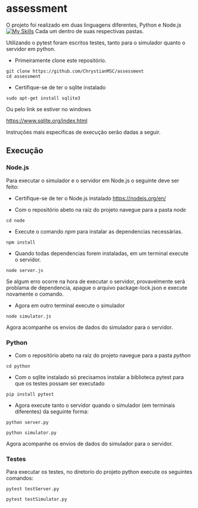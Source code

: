 # assessment

O projeto foi realizado em duas linguagens diferentes, Python e Node.js
[![My Skills](https://skillicons.dev/icons?i=py,nodejs)](https://skillicons.dev)
Cada um dentro de suas respectivas pastas.

Utilizando o pytest foram escritos testes, tanto para o simulador quanto o servidor em python.

- Primeiramente clone este repositório.

```
git clone https://github.com/ChrystianMSC/assessment
cd assessment
```

- Certifique-se de ter o sqlite instalado

```
sudo apt-get install sqlite3
```
Ou pelo link se estiver no windows

https://www.sqlite.org/index.html

Instruções mais especificas de execução serão dadas a seguir.

## Execução

### Node.js

Para executar o simulador e o servidor em Node.js o seguinte deve ser feito:

- Certifique-se de ter o Node.js instalado https://nodejs.org/en/

- Com o repositório abeto na raiz do projeto navegue para a pasta *node*

```
cd node
```

- Execute o comando *npm* para instalar as dependencias necessárias.

``` 
npm install 
```

- Quando todas dependencias forem instaladas, em um terminal execute o servidor.

```
node server.js
```

Se algum erro ocorre na hora de executar o servidor, provavelmente será problama de dependencia, apague o arquivo package-lock.json e execute novamente o comando.

- Agora em outro terminal execute o simulador

```
node simulator.js
```

Agora acompanhe os envios de dados do simulador para o servidor.

### Python

- Com o repositório abeto na raiz do projeto navegue para a pasta *python*

```
cd python
```

- Com o sqlite instalado só precisamos instalar a biblioteca pytest para que os testes possam ser executado

```
pip install pytest
```

- Agora execute tanto o servidor quando o simulador (em terminais diferentes) da seguinte forma:

```
python server.py
```
```
python simulator.py
```

Agora acompanhe os envios de dados do simulador para o servidor.

### Testes

Para executar os testes, no diretorio do projeto python execute os seguintes comandos:
```
pytest testServer.py
```
```
pytest testSimulator.py
```
